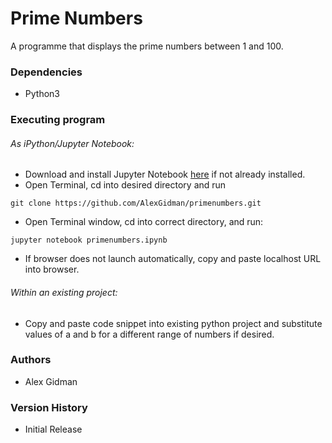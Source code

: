 # Prime Numbers

A programme that displays the prime numbers between 1 and 100.

### Dependencies

* Python3

### Executing program

###### As iPython/Jupyter Notebook:
* Download and install Jupyter Notebook [here](https://jupyter.org/install) if 	not already installed.
* Open Terminal, cd into desired directory and run
```
git clone https://github.com/AlexGidman/primenumbers.git
```
* Open Terminal window, cd into correct directory, and run:
```
jupyter notebook primenumbers.ipynb
```
* If browser does not launch automatically, copy and paste localhost URL into browser.

###### Within an existing project:
* Copy and paste code snippet into existing python project and substitute values of a and b for a different range of numbers if desired.


### Authors

* Alex Gidman

### Version History

* Initial Release
